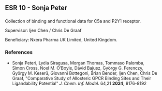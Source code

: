 ## ESR 10 - Sonja Peter
### 
Collection of binding and functional data for C5a and P2Y1 receptor. 

Supervisor: Ijen Chen / Chris De Graaf

Beneficiary: Nxera Pharma UK Limited, United Kingdom.  

### References
- Sonja Peteri, Lydia Siragusa, Morgan Thomas, Tommaso Palomba, Simon Cross, Noel M. O’Boyle, Dávid Bajusz, György G. Ferenczy, György M. Keserű, Giovanni Bottegoni, Brian Bender, Ijen Chen, Chris De Graaf, "Comparative Study of Allosteric GPCR Binding Sites and Their Ligandability Potential" <I>J. Chem. Inf. Model.</I> 64,21 <B>2024</B>, 8176-8192
